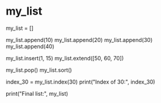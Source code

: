 # my_list

my_list = []

my_list.append(10)
my_list.append(20)
my_list.append(30)
my_list.append(40)

my_list.insert(1, 15)
my_list.extend([50, 60, 70])

my_list.pop()
my_list.sort()

index_30 = my_list.index(30)
print("Index of 30:", index_30)

print("Final list:", my_list)
